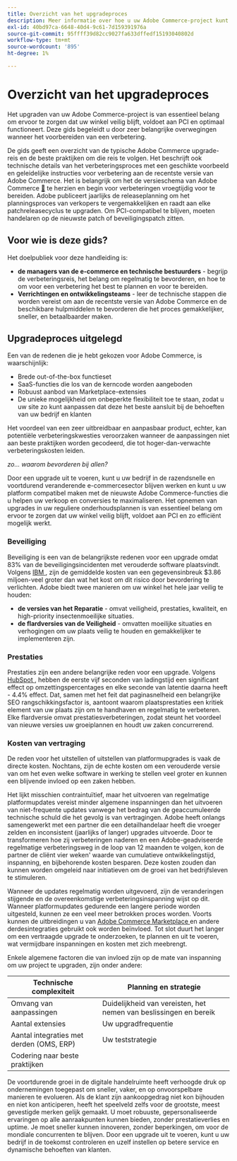 ```yaml
---
title: Overzicht van het upgradeproces
description: Meer informatie over hoe u uw Adobe Commerce-project kunt upgraden om uw winkel te beveiligen en efficiënt te laten werken.
exl-id: 40bd97ca-6648-40d4-9c61-7d159391976a
source-git-commit: 95ffff39d82cc9027fa633dffedf15193040802d
workflow-type: tm+mt
source-wordcount: '895'
ht-degree: 1%

---
```


# Overzicht van het upgradeproces

Het upgraden van uw Adobe Commerce-project is van essentieel belang om ervoor te zorgen dat uw winkel veilig blijft, voldoet aan PCI en optimaal functioneert. Deze gids begeleidt u door zeer belangrijke overwegingen wanneer het voorbereiden van een verbetering.

De gids geeft een overzicht van de typische Adobe Commerce upgrade-reis en de beste praktijken om die reis te volgen. Het beschrijft ook technische details van het verbeteringsproces met een geschikte voorbeeld en geleidelijke instructies voor verbetering aan de recentste versie van Adobe Commerce. Het is belangrijk om het de versieschema van Adobe Commerce [&#128279;](../release/schedule.md) te herzien en begin voor verbeteringen vroegtijdig voor te bereiden. Adobe publiceert jaarlijks de releaseplanning om het planningsproces van verkopers te vergemakkelijken en raadt aan elke patchreleasecyclus te upgraden. Om PCI-compatibel te blijven, moeten handelaren op de nieuwste patch of beveiligingspatch zitten.

## Voor wie is deze gids?

Het doelpubliek voor deze handleiding is:

- **de managers van de e-commerce en technische bestuurders** - begrijp de verbeteringsreis, het belang om regelmatig te bevorderen, en hoe te om voor een verbetering het best te plannen en voor te bereiden.
- **Verrichtingen en ontwikkelingsteams** - leer de technische stappen die worden vereist om aan de recentste versie van Adobe Commerce en de beschikbare hulpmiddelen te bevorderen die het proces gemakkelijker, sneller, en betaalbaarder maken.

## Upgradeproces uitgelegd

Een van de redenen die je hebt gekozen voor Adobe Commerce, is waarschijnlijk:

- Brede out-of-the-box functieset
- SaaS-functies die los van de kerncode worden aangeboden
- Robuust aanbod van Marketplace-extensies
- De unieke mogelijkheid om onbeperkte flexibiliteit toe te staan, zodat u uw site zo kunt aanpassen dat deze het beste aansluit bij de behoeften van uw bedrijf en klanten

Het voordeel van een zeer uitbreidbaar en aanpasbaar product, echter, kan potentiële verbeteringskwesties veroorzaken wanneer de aanpassingen niet aan beste praktijken worden gecodeerd, die tot hoger-dan-verwachte verbeteringskosten leiden.

_zo... waarom bevorderen bij allen?_

Door een upgrade uit te voeren, kunt u uw bedrijf in de razendsnelle en voortdurend veranderende e-commercesector blijven werken en kunt u uw platform compatibel maken met de nieuwste Adobe Commerce-functies die u helpen uw verkoop en conversies te maximaliseren. Het opnemen van upgrades in uw reguliere onderhoudsplannen is van essentieel belang om ervoor te zorgen dat uw winkel veilig blijft, voldoet aan PCI en zo efficiënt mogelijk werkt.

### Beveiliging

Beveiliging is een van de belangrijkste redenen voor een upgrade omdat 83% van de beveiligingsincidenten met verouderde software plaatsvindt. Volgens [ IBM ](https://www.ibm.com/reports/data-breach), zijn de gemiddelde kosten van een gegevensinbreuk $3.86 miljoen-veel groter dan wat het kost om dit risico door bevordering te verlichten. Adobe biedt twee manieren om uw winkel het hele jaar veilig te houden:

- **de versies van het Reparatie** - omvat veiligheid, prestaties, kwaliteit, en high-priority insectenmoeilijke situaties.
- **de flardversies van de Veiligheid** - omvatten moeilijke situaties en verhogingen om uw plaats veilig te houden en gemakkelijker te implementeren zijn.

### Prestaties

Prestaties zijn een andere belangrijke reden voor een upgrade. Volgens [ HubSpot ](https://blog.hubspot.com/marketing/page-load-time-conversion-rates), hebben de eerste vijf seconden van ladingstijd een significant effect op omzettingspercentages en elke seconde van latentie daarna heeft - 4.4% effect. Dat, samen met het feit dat paginasnelheid een belangrijke SEO rangschikkingsfactor is, aantoont waarom plaatsprestaties een kritiek element van uw plaats zijn om te handhaven en regelmatig te verbeteren. Elke flardversie omvat prestatiesverbeteringen, zodat steunt het voordeel van nieuwe versies uw groeiplannen en houdt uw zaken concurrerend.

### Kosten van vertraging

De reden voor het uitstellen of uitstellen van platformupgrades is vaak de directe kosten. Nochtans, zijn de echte kosten om een verouderde versie van om het even welke software in werking te stellen veel groter en kunnen een blijvende invloed op een zaken hebben.

Het lijkt misschien contraintuïtief, maar het uitvoeren van regelmatige platformupdates vereist minder algemene inspanningen dan het uitvoeren van niet-frequente updates vanwege het bedrag van de geaccumuleerde technische schuld die het gevolg is van vertragingen. Adobe heeft onlangs samengewerkt met een partner die een detailhandelaar heeft die vroeger zelden en inconsistent (jaarlijks of langer) upgrades uitvoerde. Door te transformeren hoe zij verbeteringen naderen en een Adobe-geadviseerde regelmatige verbeteringsweg in de loop van 12 maanden te volgen, kon de partner de cliënt vier weken&#39; waarde van cumulatieve ontwikkelingstijd, inspanning, en bijbehorende kosten besparen. Deze kosten zouden dan kunnen worden omgeleid naar initiatieven om de groei van het bedrijfsleven te stimuleren.

Wanneer de updates regelmatig worden uitgevoerd, zijn de veranderingen stijgende en de overeenkomstige verbeteringsinspanning wijst op dit. Wanneer platformupdates gedurende een langere periode worden uitgesteld, kunnen ze een veel meer betrokken proces worden. Voorts kunnen de uitbreidingen u van [ Adobe Commerce Marketplace ](https://marketplace.magento.com/) en andere derdesintegraties gebruikt ook worden beïnvloed. Tot slot duurt het langer om een vertraagde upgrade te onderzoeken, te plannen en uit te voeren, wat vermijdbare inspanningen en kosten met zich meebrengt.

Enkele algemene factoren die van invloed zijn op de mate van inspanning om uw project te upgraden, zijn onder andere:

| Technische complexiteit | Planning en strategie |
|-----------------------------------------------------------|--------------------------------------------------------------|
| Omvang van aanpassingen | Duidelijkheid van vereisten, het nemen van beslissingen en bereik |
| Aantal extensies | Uw upgradfrequentie |
| Aantal integraties met derden (OMS, ERP) | Uw teststrategie |
| Codering naar beste praktijken |                                                              |

De voortdurende groei in de digitale handelruimte heeft verhoogde druk op ondernemingen toegepast om sneller, vaker, en op onvoorspelbare manieren te evolueren. Als de klant zijn aankoopgedrag niet kon bijhouden en niet kon anticiperen, heeft het speelveld zelfs voor de grootste, meest gevestigde merken gelijk gemaakt. U moet robuuste, gepersonaliseerde ervaringen op alle aanraakpunten kunnen bieden, zonder prestatieverlies en uptime. Je moet sneller kunnen innoveren, zonder beperkingen, om voor de mondiale concurrenten te blijven. Door een upgrade uit te voeren, kunt u uw bedrijf in de toekomst controleren en uzelf instellen op betere service en dynamische behoeften van klanten.
